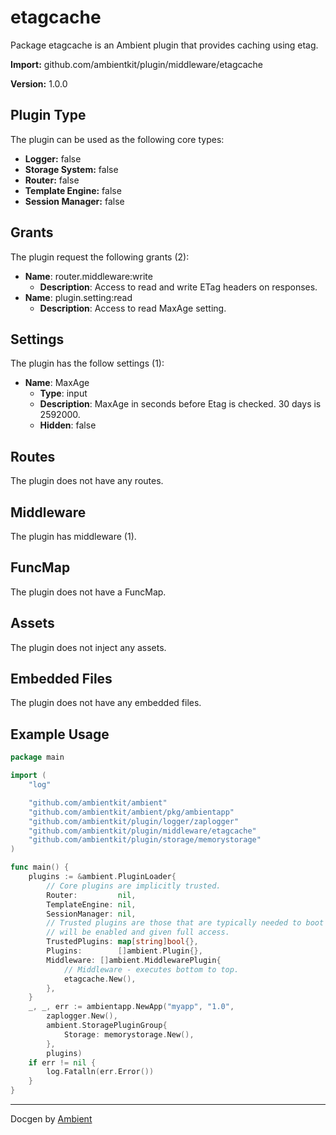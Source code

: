 # etagcache

Package etagcache is an Ambient plugin that provides caching using etag.

**Import:** github.com/ambientkit/plugin/middleware/etagcache

**Version:** 1.0.0

## Plugin Type

The plugin can be used as the following core types:

- **Logger:** false
- **Storage System:** false
- **Router:** false
- **Template Engine:** false
- **Session Manager:** false

## Grants

The plugin request the following grants (2):

- **Name**: router.middleware:write
  - **Description**: Access to read and write ETag headers on responses.
- **Name**: plugin.setting:read
  - **Description**: Access to read MaxAge setting.

## Settings

The plugin has the follow settings (1):

- **Name**: MaxAge
  - **Type**: input
  - **Description**: MaxAge in seconds before Etag is checked. 30 days is 2592000.
  - **Hidden**: false

## Routes

The plugin does not have any routes.

## Middleware

The plugin has middleware (1).

## FuncMap

The plugin does not have a FuncMap.

## Assets

The plugin does not inject any assets.

## Embedded Files

The plugin does not have any embedded files.

## Example Usage

```go
package main

import (
	"log"

	"github.com/ambientkit/ambient"
	"github.com/ambientkit/ambient/pkg/ambientapp"
	"github.com/ambientkit/plugin/logger/zaplogger"
	"github.com/ambientkit/plugin/middleware/etagcache"
	"github.com/ambientkit/plugin/storage/memorystorage"
)

func main() {
	plugins := &ambient.PluginLoader{
		// Core plugins are implicitly trusted.
		Router:         nil,
		TemplateEngine: nil,
		SessionManager: nil,
		// Trusted plugins are those that are typically needed to boot so they
		// will be enabled and given full access.
		TrustedPlugins: map[string]bool{},
		Plugins:        []ambient.Plugin{},
		Middleware: []ambient.MiddlewarePlugin{
			// Middleware - executes bottom to top.
			etagcache.New(),
		},
	}
	_, _, err := ambientapp.NewApp("myapp", "1.0",
		zaplogger.New(),
		ambient.StoragePluginGroup{
			Storage: memorystorage.New(),
		},
		plugins)
	if err != nil {
		log.Fatalln(err.Error())
	}
}
```

---

Docgen by [Ambient](https://ambientkit.github.io)